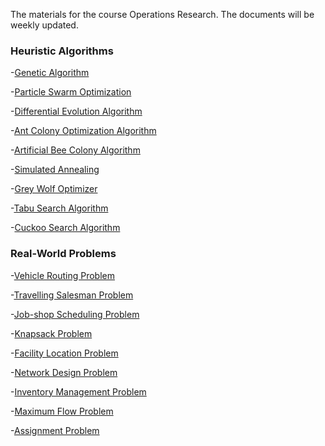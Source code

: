 The materials for the course Operations Research. The documents will be weekly updated.


### Heuristic Algorithms

-[Genetic Algorithm](https://en.wikipedia.org/wiki/Genetic_algorithm)

-[Particle Swarm Optimization](https://en.wikipedia.org/wiki/Particle_swarm_optimization)

-[Differential Evolution Algorithm](https://en.wikipedia.org/wiki/Differential_evolution)

-[Ant Colony Optimization Algorithm](https://en.wikipedia.org/wiki/Ant_colony_optimization_algorithms)

-[Artificial Bee Colony Algorithm](https://en.wikipedia.org/wiki/Artificial_bee_colony_algorithm)

-[Simulated Annealing](https://en.wikipedia.org/wiki/Artificial_bee_colony_algorithm)

-[Grey Wolf Optimizer](https://en.wikiversity.org/wiki/Algorithm_models/Grey_Wolf_Optimizer)

-[Tabu Search Algorithm](https://en.wikipedia.org/wiki/Tabu_search)

-[Cuckoo Search Algorithm](https://en.wikipedia.org/wiki/Cuckoo_search)

### Real-World Problems

-[Vehicle Routing Problem](https://en.wikipedia.org/wiki/Genetic_algorithm](https://en.wikipedia.org/wiki/Vehicle_routing_problem)https://en.wikipedia.org/wiki/Vehicle_routing_problem)

-[Travelling Salesman Problem](https://en.wikipedia.org/wiki/Genetic_algorithm](https://en.wikipedia.org/wiki/Vehicle_routing_problem)https://en.wikipedia.org/wiki/Vehicle_routing_problem)

-[Job-shop Scheduling Problem](https://en.wikipedia.org/wiki/Job-shop_scheduling)

-[Knapsack Problem](https://en.wikipedia.org/wiki/Job-shop_scheduling)

-[Facility Location Problem](https://en.wikipedia.org/wiki/Facility_location_problem)

-[Network Design Problem](https://en.wikipedia.org/wiki/Network_planning_and_design)

-[Inventory Management Problem](https://en.wikipedia.org/wiki/Field_inventory_management)

-[Maximum Flow Problem](https://en.wikipedia.org/wiki/Maximum_flow_problem)

-[Assignment Problem](https://en.wikipedia.org/wiki/Assignment_problem)























